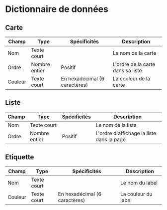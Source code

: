 # Dictionnaire de données

## Carte

|Champ|Type|Spécificités|Description|
|-|-|-|-|
|Nom|Texte court||Le nom de la carte|
|Ordre|Nombre entier|Positif|L'ordre de la carte dans sa liste|
|Couleur|Texte court|En hexadécimal (6 caractères)|La couleur de la carte|

## Liste

|Champ|Type|Spécificités|Description|
|-|-|-|-|
|Nom|Texte court||Le nom de la liste|
|Ordre|Nombre entier|Positif|L'ordre d'affichage la liste dans la page|

## Etiquette

|Champ|Type|Spécificités|Description|
|-|-|-|-|
|Nom|Texte court||Le nom du label|
|Couleur|Texte court|En hexadécimal (6 caractères)|La couleur du label|
